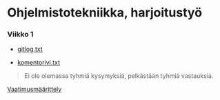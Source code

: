 # Ohjelmistotekniikka, harjoitustyö

### Viikko 1

* [gitlog.txt](https://github.com/Miniaya/ot-harjoitustyo/blob/master/laskarit/viikko1/gitlog.txt)

* [komentorivi.txt](https://github.com/Miniaya/ot-harjoitustyo/blob/master/laskarit/viikko1/komentorivi.txt)

> Ei ole olemassa tyhmiä kysymyksiä,
> pelkästään tyhmiä vastauksia.

[Vaatimusmäärittely](https://github.com/Miniaya/ot-harjoitustyo/blob/master/dokumentaatio/Vaatimusm%C3%A4%C3%A4rittely.md)
